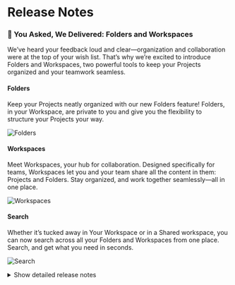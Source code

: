 # Release Notes

### 🎉 You Asked, We Delivered: Folders and Workspaces

We’ve heard your feedback loud and clear—organization and collaboration were at the top of your wish list. That’s why we’re excited to introduce Folders and Workspaces, two powerful tools to keep your Projects organized and your teamwork seamless.

#### Folders
Keep your Projects neatly organized with our new Folders feature! Folders, in your Workspace, are private to you and give you the flexibility to structure your Projects your way.

![Folders](https://github.com/user-attachments/assets/592f7cd9-e67d-41ec-b6b8-cb2c8f6d34ef)


#### Workspaces
Meet Workspaces, your hub for collaboration. Designed specifically for teams, Workspaces let you and your team share all the content in them: Projects and Folders. Stay organized, and work together seamlessly—all in one place.

![Workspaces](https://github.com/user-attachments/assets/4c1acbee-15a0-4edd-bbcb-86e7b1c93b25)


#### Search
Whether it’s tucked away in Your Workspace or in a Shared workspace, you can now search across all your Folders and Workspaces from one place. Search, and get what you need in seconds.

![Search](https://github.com/user-attachments/assets/51be2d6c-2ecb-4862-8a8d-315e58282d43)

<details>
<summary>Show detailed release notes</summary>

## What's Changed
* 🎨 Tracing: Add more autoinstrumentation, enhance `setup_tracing()` - DON'T DELETE PR BRANCH by @mrnicegyu11 in https://github.com/ITISFoundation/osparc-simcore/pull/6561
* ♻️ Using iso timedelta in settings by @GitHK in https://github.com/ITISFoundation/osparc-simcore/pull/6656
* 🔨Cluster monitoring script: update due to latest changes in osparc-config by @sanderegg in https://github.com/ITISFoundation/osparc-simcore/pull/6672
* 🎨 [Frontend] Highlight workbench elements by @odeimaiz in https://github.com/ITISFoundation/osparc-simcore/pull/6670
* ♻️ Enhanced groups/organizations web-api specs and validation  🚨 by @pcrespov in https://github.com/ITISFoundation/osparc-simcore/pull/6640
* 🎨 [Frontend] Improve Notification texts and Bell's UX by @odeimaiz in https://github.com/ITISFoundation/osparc-simcore/pull/6661
* 🐛 do not send bps metrics where they are less than 1 by @GitHK in https://github.com/ITISFoundation/osparc-simcore/pull/6634
* ♻️ increase timeout on VTK E2E test by @matusdrobuliak66 in https://github.com/ITISFoundation/osparc-simcore/pull/6677
* 🎨 [Frontend] UX: Organization member's management by @odeimaiz in https://github.com/ITISFoundation/osparc-simcore/pull/6676
* 🎨🐛 [Frontend] Notifications: disable unknown resources by @odeimaiz in https://github.com/ITISFoundation/osparc-simcore/pull/6679
* 🎨 [Frontend] Meaningful captions on Confirmation windows by @odeimaiz in https://github.com/ITISFoundation/osparc-simcore/pull/6680
* 🎨 [Frontend] Rephrase sharing messages by @odeimaiz in https://github.com/ITISFoundation/osparc-simcore/pull/6683
* 🐛 [Frontend] Highlight default Pricing Unit by @odeimaiz in https://github.com/ITISFoundation/osparc-simcore/pull/6685
* 🐛 Refactor storage setup functions to avoid errors by @GitHK in https://github.com/ITISFoundation/osparc-simcore/pull/6686
* ♻️ tracing can be disabled on all services by @GitHK in https://github.com/ITISFoundation/osparc-simcore/pull/6682
* ✨ Trash folders by @pcrespov in https://github.com/ITISFoundation/osparc-simcore/pull/6642
* 🎨 [Frontend] Enhance: syncing tree by @odeimaiz in https://github.com/ITISFoundation/osparc-simcore/pull/6687
* ✨Computational backend: persist cancellation request by @sanderegg in https://github.com/ITISFoundation/osparc-simcore/pull/6694
* ♻️ refactor project listing DB function (🚨  We no longer list projects that do not have a product assigned) by @matusdrobuliak66 in https://github.com/ITISFoundation/osparc-simcore/pull/6692
* 🎨 [Frontend] UX: New Workspace and New Organization by @odeimaiz in https://github.com/ITISFoundation/osparc-simcore/pull/6699
* 🎨🐛 Enh/fix: frontend knows about trashedAt by @odeimaiz in https://github.com/ITISFoundation/osparc-simcore/pull/6717
* 
**Full Changelog**: https://github.com/ITISFoundation/osparc-simcore/compare/v1.78.0...v1.78.2
</details>
